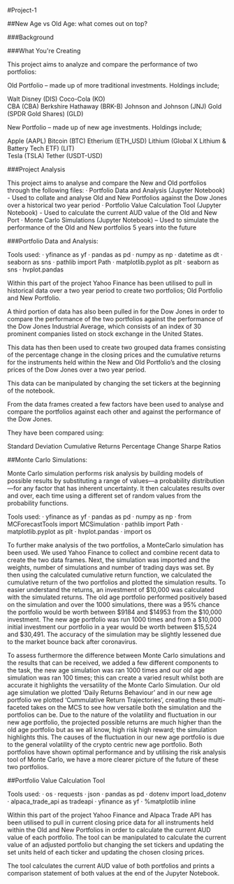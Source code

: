 #Project-1

##New Age vs Old Age: what comes out on top?

###Background

###What You're Creating

This project aims to analyze and compare the performance of two portfolios:

Old Portfolio – made up of more traditional investments. Holdings include;

Walt Disney (DIS)
Coco-Cola (KO)  
CBA (CBA)
Berkshire Hathaway (BRK-B)
Johnson and Johnson (JNJ)
Gold (SPDR Gold Shares) (GLD)
 
New Portfolio – made up of new age investments. Holdings include;

Apple (AAPL)
Bitcoin (BTC)
Etherium (ETH_USD)
Lithium (Global X Lithium & Battery Tech ETF) (LIT)   
Tesla (TSLA)
Tether (USDT-USD)

###Project Analysis

This project aims to analyse and compare the New and Old portfolios through the following files:
·      Portfolio Data and Analysis (Jupyter Notebook) - Used to collate and analyse Old and New Portfolios against the Dow Jones over a historical two year period
·      Portfolio Value Calculation Tool (Jupyter Notebook) - Used to calculate the current AUD value of the Old and New Port
·      Monte Carlo Simulations (Jupyter Notebook) – Used to simulate the performance of the Old and New portfolios 5 years into the future 

###Portfolio Data and Analysis:

Tools used:
·      yfinance as yf
·      pandas as pd
·      numpy as np
·      datetime as dt
·      seaborn as sns
·      pathlib import Path
·      matplotlib.pyplot as plt
·      seaborn as sns
·      hvplot.pandas

Within this part of the project Yahoo Finance has been utilised to pull in historical data over a two year period to create two portfolios; Old Portfolio and New Portfolio.

A third portion of data has also been pulled in for the Dow Jones in order to compare the performance of the two portfolios against the performance of the Dow Jones Industrial Average, which consists of an index of 30 prominent companies listed on stock exchange in the United States. 
 
This data has then been used to create two grouped data frames consisting of the percentage change in the closing prices and the cumulative returns for the instruments held within the New and Old Portfolio’s and the closing prices of the Dow Jones over a two year period. 
 
This data can be manipulated by changing the set tickers at the beginning of the notebook.
 
From the data frames created a few factors have been used to analyse and compare the portfolios against each other and against the performance of the Dow Jones.
 
They have been compared using:
 
Standard Deviation
Cumulative Returns 
Percentage Change
Sharpe Ratios

##Monte Carlo Simulations:

Monte Carlo simulation performs risk analysis by building models of possible results by substituting a range of values—a probability distribution—for any factor that has inherent uncertainty. It then calculates results over and over, each time using a different set of random values from the probability functions.

Tools used: 
·      yfinance as yf
·      pandas as pd
·      numpy as np
·     from MCForecastTools import MCSimulation 
·      pathlib import Path
·      matplotlib.pyplot as plt
·      hvplot.pandas
·      import os

To further make analysis of the two portfolios, a MonteCarlo simulation has been used. We used Yahoo Finance to collect and combine recent data to create the two data frames. Next, the simulation was imported and the weights, number of simulations and number of trading days was set. By then using the calculated cumulative return function, we calculated the cumulative return of the two portfolios and plotted the simulation results. To easier understand the returns, an investment of $10,000 was calculated with the simulated returns. The old age portfolio performed positively based on the simulation and over the 1000 simulations, there was a 95% chance the portfolio would be worth between $9184 and $14953 from the $10,000 investment. The new age portfolio was run 1000 times and from a $10,000 initial investment our portfolio in a year would be worth between $15,524 and $30,491. The accuracy of the simulation may be slightly lessened due to the market bounce back after coronavirus. 

To assess furthermore the difference between Monte Carlo simulations and the results that can be received, we added a few different components to the task, the new age simulation was ran 1000 times and our old age simulation was ran 100 times; this can create a varied result whilst both are accurate it highlights the versatility of the Monte Carlo Simulation. Our old age simulation we plotted ‘Daily Returns Behaviour’ and in our new age portfolio we plotted ‘Cummulative Return Trajectories’, creating these multi-faceted takes on the MCS to see how versatile both the simulation and the portfolios can be. Due to the nature of the volatility and fluctuation in our new age portfolio, the projected possible returns are much higher than the old age portfolio but as we all know, high risk high reward; the simulation highlights this. The causes of the fluctuation in our new age portfolio is due to the general volatility of the crypto centric new age portfolio. Both portfolios have shown optimal performance and by utilising the risk analysis tool of Monte Carlo, we have a more clearer picture of the future of these two portfolios.

##Portfolio Value Calculation Tool

Tools used:
·      os
·      requests
·      json
·      pandas as pd
·      dotenv import load_dotenv
·      alpaca_trade_api as tradeapi
·      yfinance as yf
·      %matplotlib inline
 
Within this part of the project Yahoo Finance and Alpaca Trade API has been utilised to pull in current closing price data for all instruments held within the Old and New Portfolios in order to calculate the current AUD value of each portfolio.
The tool can be manipulated to calculate the current value of an adjusted portfolio but changing the set tickers and updating the set units held of each ticker and updating the chosen closing prices.
 
The tool calculates the current AUD value of both portfolios and prints a comparison statement of both values at the end of the Jupyter Notebook.
